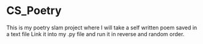 # CS_Poetry

This is my poetry slam project where I will take a self written poem saved in a text file
Link it into my .py file and run it in reverse and random order.

